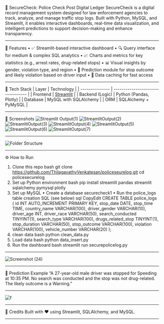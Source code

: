 🚨 SecureCheck: Police Check Post Digital Ledger
SecureCheck is a digital record management system designed for law enforcement agencies to track, analyze, and manage traffic stop logs. Built with Python, MySQL, and Streamlit, it enables interactive dashboards, real-time data visualization, and intelligent predictions to support decision-making and enhance transparency.
________________________________________
🔧 Features
•	✅ Streamlit-based interactive dashboard
•	🔍 Query interface for medium & complex SQL analytics
•	📈 Charts and metrics for key statistics (e.g., arrest rates, drug-related stops)
•	📊 Visual insights by gender, violation type, and region
•	🧠 Prediction module for stop outcome and likely violation based on driver input
•	🔄 Data caching for fast access
________________________________________
📁 Tech Stack
| Layer           | Technology                         |
| --------------- | ---------------------------------- |
| Frontend        | [Streamlit](https://streamlit.io/) |
| Backend (Logic) | Python (Pandas, Plotly)            |
| Database        | MySQL with SQLAlchemy              |
| ORM             | SQLAlchemy + PyMySQL               |

________________________________________
📸 Screenshots
![Streamlit Output(1)](https://github.com/user-attachments/assets/6928f8be-cff1-40e8-bce4-0be565fc4d7e)
![StreamlitOutput(2)](https://github.com/user-attachments/assets/446b051e-2f34-4e9e-8229-b0b32ec1c216)
![StreamlitOutput(3)](https://github.com/user-attachments/assets/096f94d9-b95b-4cbb-9310-64e08f1911c4)
![StreamlitOutput(4)](https://github.com/user-attachments/assets/060112de-7d61-49af-96a6-2d2d3d331ffb)
![StreamlitOutput(5)](https://github.com/user-attachments/assets/2ec07d7a-cf2b-44ae-86cb-dd26499d0982)
![StreamlitOutput(6)](https://github.com/user-attachments/assets/577103de-4adf-46bb-93ac-c51bf02309ae)
![StreamlitOutput(7)](https://github.com/user-attachments/assets/f4c83e40-4e77-454f-9bfd-ddab5ce4b6ad)
________________________________________
![Folder Structure](https://github.com/user-attachments/assets/4864eb9f-d274-451e-9ce8-0b8f9290c4af)
______________________________________
⚙️ How to Run
1. Clone this repo
bash
git clone https://github.com/ThilagavathyVenkatesan/policeseurelog.git
cd policesecurelog
2. Set up Python environment
bash
pip install streamlit pandas streamlit sqlalchemy pymysql plotly
3. Set up MySQL
•	Create a database securecheck1
•	Run the police_logs table creation SQL (see below)
sql
CopyEdit
CREATE TABLE police_logs (
    id INT AUTO_INCREMENT PRIMARY KEY,
    stop_date DATE,
    stop_time TIME,
    country_name VARCHAR(100),
    driver_gender VARCHAR(10),
    driver_age INT,
    driver_race VARCHAR(50),
    search_conducted TINYINT(1),
    search_type VARCHAR(100),
    drugs_related_stop TINYINT(1),
    stop_duration VARCHAR(50),
    stop_outcome VARCHAR(100),
    violation VARCHAR(100),
    vehicle_number VARCHAR(20)
);
4. clean data
bash
python clean_data.py
4. Load data
bash
python data_insert.py
5. Run the dashboard
bash
streamlit run securepolicelog.py
________________________________________
![Screenshot (24)](https://github.com/user-attachments/assets/c5204d05-fe98-4f47-94ee-677e970bd36a)
________________________________________
🤖 Prediction Example
“A 27-year-old male driver was stopped for Speeding at 10:35 PM. No search was conducted and the stop was not drug-related. The likely outcome is a Warning.”
________________________________________
![f](https://github.com/user-attachments/assets/bda26b89-fffc-4dfc-9d98-5c8c89ef0780)
________________________________________
🧠 Credits
Built with ❤️ using Streamlit, SQLAlchemy, and MySQL.
________________________________________

